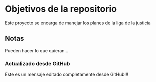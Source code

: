 # Objetivos de la repositorio

Este proyecto se encarga de manejar los planes de la liga de la justicia


## Notas
Pueden hacer lo que quieran...


### Actualizado desde GitHub 
Este es un mensaje editado completamente desde GitHub!!!
